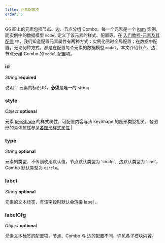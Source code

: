 ```yaml
---
title: 元素配置项
order: 5
---
```


G6 图上的元素包括节点、边、节点分组 Combo。每一个元素是一个 [item](/zh/docs/api/Items/itemMethods) 实例，而实例中的数据模型 `model` 定义了该元素的样式、配置等。在 [入门教程-元素及其配置](/zh/docs/manual/tutorial/elements#配置属性) 中，我们知道配置元素属性有两种方式：实例化图时全局配置；在数据中配置。无论何种方式，都是在配置每个元素的数据模型 `model`。本文介绍节点、边、节点分组 Combo 的 `model` 配置项。

### id

<description> _String_ **required** </description>

说明： 元素的标识 ID，**必须**是唯一的 string

### style

<description> _Object_ **optional** </description>

元素 [keyShape](/zh/docs/manual/middle/elements/shape/shape-keyshape) 的样式属性，可配置内容与该 keyShape 的图形类型相关，各图形的具体属性参见[各图形样式属性](/zh/docs/api/shapeProperties) |

### type

<description> _String_ **optional** </description>

元素的类型，不传则使用默认值，节点默认类型为 'circle'，边默认类型为 'line'，Combo 默认类型为 `circle`。

### label

<description> _String_ **optional** </description>

元素的文本标签，有该字段时默认会渲染 label 。

### labelCfg

<description> _Object_ **optional** </description>

元素文本标签的配置项，节点、Combo 与 边的配置不同，详见各子模块内容。
